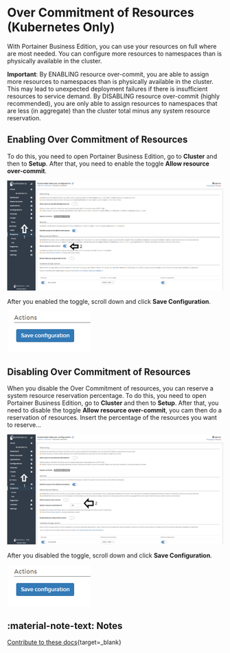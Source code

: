 # Over Commitment of Resources (Kubernetes Only)

With Portainer Business Edition, you can use your resources on full where are most needed. You can configure more resources to namespaces than is physically available in the cluster.

<b>Important</b>: By ENABLING resource over-commit, you are able to assign more resources to namespaces than is physically available in the cluster. This may lead to unexpected deployment failures if there is insufficient resources to service demand. By DISABLING resource over-commit (highly recommended), you are only able to assign resources to namespaces that are less (in aggregate) than the cluster total minus any system resource reservation.

## Enabling Over Commitment of Resources

To do this, you need to open Portainer Business Edition, go to <b>Cluster</b> and then to <b>Setup</b>. After that, you need to enable the toggle <b>Allow resource over-commit</b>.

![namespace](assets/over.png)

After you enabled the toggle, scroll down and click <b>Save Configuration</b>.

![namespace](assets/save_conf.png)

## Disabling Over Commitment of Resources

When you disable the Over Commitment of resources, you can reserve a system resource reservation percentage. To do this, you need to open Portainer Business Edition, go to <b>Cluster</b> and then to <b>Setup</b>. After that, you need to disable the toggle <b>Allow resource over-commit</b>, you cam then do a reservation of resources. Insert the percentage of the resources you want to reserve...

![namespace](assets/reserve.png)

After you disabled the toggle, scroll down and click <b>Save Configuration</b>.

![namespace](assets/save_conf.png)

## :material-note-text: Notes

[Contribute to these docs](https://github.com/portainer/portainer-docs/blob/master/contributing.md){target=_blank}